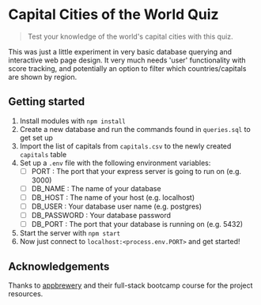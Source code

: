 # Capital Cities of the World Quiz
> Test your knowledge of the world's capital cities with this quiz.

This was just a little experiment in very basic database querying and interactive web page design.
It very much needs 'user' functionality with score tracking, and potentially an option to filter which countries/capitals are shown by region.

## Getting started
1. Install modules with `npm install`
2. Create a new database and run the commands found in `queries.sql` to get set up
3. Import the list of capitals from `capitals.csv` to the newly created `capitals` table
4. Set up a `.env` file with the following environment variables:
    - [ ] PORT : The port that your express server is going to run on (e.g. 3000)
    - [ ] DB_NAME : The name of your database
    - [ ] DB_HOST : The name of your host (e.g. localhost)
    - [ ] DB_USER : Your database user name (e.g. postgres)
    - [ ] DB_PASSWORD : Your database password
    - [ ] DB_PORT : The port that your database is running on (e.g. 5432)
5. Start the server with `npm start`
6. Now just connect to `localhost:<process.env.PORT>` and get started!

## Acknowledgements

Thanks to <a href="">appbrewery</a> and their full-stack bootcamp course for the project resources.